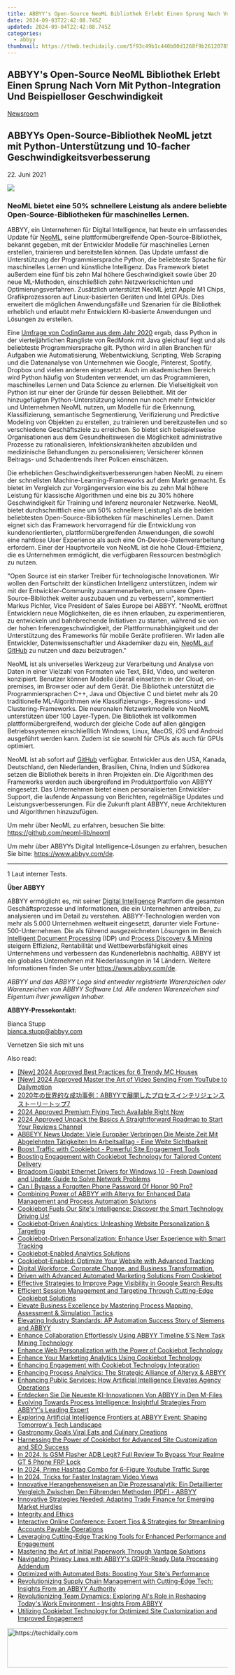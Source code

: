 ```yaml
---
title: ABBYY's Open-Source NeoML Bibliothek Erlebt Einen Sprung Nach Vorn Mit Python-Integration Und Beispielloser Geschwindigkeit
date: 2024-09-03T22:42:08.745Z
updated: 2024-09-04T22:42:08.745Z
categories:
  - abbyy
thumbnail: https://thmb.techidaily.com/5f93c49b1c440b80d1268f9b261207858efb549976695493b8cd986466735cf6.jpg
---
```


## ABBYY's Open-Source NeoML Bibliothek Erlebt Einen Sprung Nach Vorn Mit Python-Integration Und Beispielloser Geschwindigkeit

[Newsroom](https://tools.techidaily.com/abbyy/products/)

## ABBYYs Open-Source-Bibliothek NeoML jetzt mit Python-Unterstützung und 10-facher Geschwindigkeitsverbesserung

22\. Juni 2021

![](https://content.abbyy.com/-/media/project/abbyy/abbyy/branchtemplates/shutterstock_1272462163_1296-x-729.jpg?h=729&iar=0&w=1296)

### NeoML bietet eine 50% schnellere Leistung als andere beliebte Open-Source-Bibliotheken für maschinelles Lernen.

ABBYY, ein Unternehmen für Digital Intelligence, hat heute ein umfassendes Update für [NeoML](https://tools.techidaily.com/abbyy/products/), seine plattformübergreifende Open-Source-Bibliothek, bekannt gegeben, mit der Entwickler Modelle für maschinelles Lernen erstellen, trainieren und bereitstellen können. Das Update umfasst die Unterstützung der Programmiersprache Python, die beliebteste Sprache für maschinelles Lernen und künstliche Intelligenz. Das Framework bietet außerdem eine fünf bis zehn Mal höhere Geschwindigkeit sowie über 20 neue ML-Methoden, einschließlich zehn Netzwerkschichten und Optimierungsverfahren. Zusätzlich unterstützt NeoML jetzt Apple M1 Chips, Grafikprozessoren auf Linux-basierten Geräten und Intel GPUs. Dies erweitert die möglichen Anwendungsfälle und Szenarien für die Bibliothek erheblich und erlaubt mehr Entwicklern KI-basierte Anwendungen und Lösungen zu erstellen.

Eine [Umfrage von CodinGame aus dem Jahr 2020](https://www.codingame.com/work/codingame-developer-survey-2020/#page1) ergab, dass Python in der vierteljährlichen Rangliste von RedMonk mit Java gleichauf liegt und als beliebteste Programmiersprache gilt. Python wird in allen Branchen für Aufgaben wie Automatisierung, Webentwicklung, Scripting, Web Scraping und die Datenanalyse von Unternehmen wie Google, Pinterest, Spotify, Dropbox und vielen anderen eingesetzt. Auch im akademischen Bereich wird Python häufig von Studenten verwendet, um das Programmieren, maschinelles Lernen und Data Science zu erlernen. Die Vielseitigkeit von Python ist nur einer der Gründe für dessen Beliebtheit. Mit der hinzugefügten Python-Unterstützung können nun noch mehr Entwickler und Unternehmen NeoML nutzen, um Modelle für die Erkennung, Klassifizierung, semantische Segmentierung, Verifizierung und Predictive Modeling von Objekten zu erstellen, zu trainieren und bereitzustellen und so verschiedene Geschäftsziele zu erreichen. So bietet sich beispielsweise Organisationen aus dem Gesundheitswesen die Möglichkeit administrative Prozesse zu rationalisieren, Infektionskrankheiten abzubilden und medizinische Behandlungen zu personalisieren; Versicherer können Beitrags- und Schadentrends ihrer Policen einschätzen.

Die erheblichen Geschwindigkeitsverbesserungen haben NeoML zu einem der schnellsten Machine-Learning-Frameworks auf dem Markt gemacht. Es bietet im Vergleich zur Vorgängerversion eine bis zu zehn Mal höhere Leistung für klassische Algorithmen und eine bis zu 30% höhere Geschwindigkeit für Training und Inferenz neuronaler Netzwerke. NeoML bietet durchschnittlich eine um 50% schnellere Leistung1 als die beiden beliebtesten Open-Source-Bibliotheken für maschinelles Lernen. Damit eignet sich das Framework hervorragend für die Entwicklung von kundenorientierten, plattformübergreifenden Anwendungen, die sowohl eine nahtlose User Experience als auch eine On-Device-Datenverarbeitung erfordern. Einer der Hauptvorteile von NeoML ist die hohe Cloud-Effizienz, die es Unternehmen ermöglicht, die verfügbaren Ressourcen bestmöglich zu nutzen.

"Open Source ist ein starker Treiber für technologische Innovationen. Wir wollen den Fortschritt der künstlichen Intelligenz unterstützen, indem wir mit der Entwickler-Community zusammenarbeiten, um unsere Open-Source-Bibliothek weiter auszubauen und zu verbessern", kommentiert Markus Pichler, Vice President of Sales Europe bei ABBYY. "NeoML eröffnet Entwicklern neue Möglichkeiten, die es ihnen erlauben, zu experimentieren, zu entwickeln und bahnbrechende Initiativen zu starten, während sie von der hohen Inferenzgeschwindigkeit, der Plattformunabhängigkeit und der Unterstützung des Frameworks für mobile Geräte profitieren. Wir laden alle Entwickler, Datenwissenschaftler und Akademiker dazu ein, [NeoML auf GitHub](https://github.com/neoml-lib/neoml) zu nutzen und dazu beizutragen."

NeoML ist als universelles Werkzeug zur Verarbeitung und Analyse von Daten in einer Vielzahl von Formaten wie Text, Bild, Video, und weiteren konzipiert. Benutzer können Modelle überall einsetzen: in der Cloud, on-premises, im Browser oder auf dem Gerät. Die Bibliothek unterstützt die Programmiersprachen C++, Java und Objective C und bietet mehr als 20 traditionelle ML-Algorithmen wie Klassifizierungs-, Regressions- und Clustering-Frameworks. Die neuronalen Netzwerkmodelle von NeoML unterstützen über 100 Layer-Typen. Die Bibliothek ist vollkommen plattformübergreifend, wodurch der gleiche Code auf allen gängigen Betriebssystemen einschließlich Windows, Linux, MacOS, iOS und Android ausgeführt werden kann. Zudem ist sie sowohl für CPUs als auch für GPUs optimiert.

NeoML ist ab sofort auf [GitHub](https://github.com/neoml-lib/neoml) verfügbar. Entwickler aus den USA, Kanada, Deutschland, den Niederlanden, Brasilien, China, Indien und Südkorea setzen die Bibliothek bereits in ihren Projekten ein. Die Algorithmen des Frameworks werden auch übergreifend im Produktportfolio von ABBYY eingesetzt. Das Unternehmen bietet einen personalisierten Entwickler-Support, die laufende Anpassung von Berichten, regelmäßige Updates und Leistungsverbesserungen. Für die Zukunft plant ABBYY, neue Architekturen und Algorithmen hinzuzufügen.

Um mehr über NeoML zu erfahren, besuchen Sie bitte: <https://github.com/neoml-lib/neoml>

Um mehr über ABBYYs Digital Intelligence-Lösungen zu erfahren, besuchen Sie bitte: <https://www.abbyy.com/de>.

---

1 Laut interner Tests.

**Über ABBYY**

ABBYY ermöglicht es, mit seiner [Digital Intelligence](https://tools.techidaily.com/abbyy/products/) Plattform die gesamten Geschäftsprozesse und Informationen, die ein Unternehmen antreiben, zu analysieren und im Detail zu verstehen. ABBYY-Technologien werden von mehr als 5.000 Unternehmen weltweit eingesetzt, darunter viele Fortune-500-Unternehmen. Die als führend ausgezeichneten Lösungen im Bereich [Intelligent Document Processing](https://tools.techidaily.com/abbyy/products/) (IDP) und [Process Discovery & Mining](https://tools.techidaily.com/abbyy/products/) steigern Effizienz, Rentabilität und Wettbewerbsfähigkeit eines Unternehmens und verbessern das Kundenerlebnis nachhaltig. ABBYY ist ein globales Unternehmen mit Niederlassungen in 14 Ländern. Weitere Informationen finden Sie unter <https://www.abbyy.com/de>.

_ABBYY und das ABBYY Logo sind entweder registrierte Warenzeichen oder Warenzeichen von ABBYY Software Ltd. Alle anderen Warenzeichen sind Eigentum ihrer jeweiligen Inhaber._

**ABBYY-Pressekontakt:**

Bianca Stupp  
[bianca.stupp@abbyy.com](https://tools.techidaily.com/abbyy/products/)  
  
Vernetzen Sie sich mit uns

<ins class="adsbygoogle"
     style="display:block"
     data-ad-format="autorelaxed"
     data-ad-client="ca-pub-7571918770474297"
     data-ad-slot="1223367746"></ins>



<ins class="adsbygoogle"
     style="display:block"
     data-ad-client="ca-pub-7571918770474297"
     data-ad-slot="8358498916"
     data-ad-format="auto"
     data-full-width-responsive="true"></ins>

<span class="atpl-alsoreadstyle">Also read:</span>
<div><ul>
<li><a href="https://video-capture.techidaily.com/new-2024-approved-best-practices-for-6-trendy-mc-houses/"><u>[New] 2024 Approved  Best Practices for 6 Trendy MC Houses</u></a></li>
<li><a href="https://youtube-zero.techidaily.com/024-approved-master-the-art-of-video-sending-from-youtube-to-dailymotion/"><u>[New] 2024 Approved  Master the Art of Video Sending  From YouTube to Dailymotion</u></a></li>
<li><a href="https://solve-popular.techidaily.com/2020abbyy7/"><u>2020年の世界的な成功事例：ABBYYで展開したプロセスインテリジェンスストーリートップ7</u></a></li>
<li><a href="https://fox-boxes.techidaily.com/2024-approved-premium-flying-tech-available-right-now/"><u>2024 Approved  Premium Flying Tech Available Right Now</u></a></li>
<li><a href="https://some-skills.techidaily.com/2024-approved-unpack-the-basics-a-straightforward-roadmap-to-start-your-reviews-channel/"><u>2024 Approved  Unpack the Basics  A Straightforward Roadmap to Start Your Reviews Channel</u></a></li>
<li><a href="https://solve-popular.techidaily.com/abbeyy-news-update-viele-europaer-verbringen-die-meiste-zeit-mit-abgelehnten-tatigkeiten-im-arbeitsalltag-eine-weite-sichtbarkeit/"><u>ABBEYY News Update: Viele Europäer Verbringen Die Meiste Zeit Mit Abgelehnten Tätigkeiten Im Arbeitsalltag - Eine Weite Sichtbarkeit</u></a></li>
<li><a href="https://solve-popular.techidaily.com/boost-traffic-with-cookiebot-powerful-site-engagement-tools/"><u>Boost Traffic with Cookiebot - Powerful Site Engagement Tools</u></a></li>
<li><a href="https://solve-popular.techidaily.com/boosting-engagement-with-cookiebot-technology-for-tailored-content-delivery/"><u>Boosting Engagement with Cookiebot Technology for Tailored Content Delivery</u></a></li>
<li><a href="https://driver-download.techidaily.com/broadcom-gigabit-ethernet-drivers-for-windows-10-fresh-download-and-update-guide-to-solve-network-problems/"><u>Broadcom Gigabit Ethernet Drivers for Windows 10 - Fresh Download and Update Guide to Solve Network Problems</u></a></li>
<li><a href="https://unlock-android.techidaily.com/can-i-bypass-a-forgotten-phone-password-of-honor-90-pro-by-drfone-android/"><u>Can I Bypass a Forgotten Phone Password Of Honor 90 Pro?</u></a></li>
<li><a href="https://solve-popular.techidaily.com/combining-power-of-abbyy-with-alteryx-for-enhanced-data-management-and-process-automation-solutions/"><u>Combining Power of ABBYY with Alteryx for Enhanced Data Management and Process Automation Solutions</u></a></li>
<li><a href="https://solve-popular.techidaily.com/cookiebot-fuels-our-sites-intelligence-discover-the-smart-technology-driving-us/"><u>Cookiebot Fuels Our Site's Intelligence: Discover the Smart Technology Driving Us!</u></a></li>
<li><a href="https://solve-popular.techidaily.com/cookiebot-driven-analytics-unleashing-website-personalization-and-targeting/"><u>Cookiebot-Driven Analytics: Unleashing Website Personalization & Targeting</u></a></li>
<li><a href="https://solve-popular.techidaily.com/cookiebot-driven-personalization-enhance-user-experience-with-smart-tracking/"><u>Cookiebot-Driven Personalization: Enhance User Experience with Smart Tracking</u></a></li>
<li><a href="https://solve-popular.techidaily.com/cookiebot-enabled-analytics-solutions/"><u>Cookiebot-Enabled Analytics Solutions</u></a></li>
<li><a href="https://solve-popular.techidaily.com/cookiebot-enabled-optimize-your-website-with-advanced-tracking/"><u>Cookiebot-Enabled: Optimize Your Website with Advanced Tracking</u></a></li>
<li><a href="https://solve-popular.techidaily.com/digital-workforce-corporate-change-and-business-transformation/"><u>Digital Workforce, Corporate Change, and Business Transformation.</u></a></li>
<li><a href="https://solve-popular.techidaily.com/driven-with-advanced-automated-marketing-solutions-from-cookiebot/"><u>Driven with Advanced Automated Marketing Solutions From Cookiebot</u></a></li>
<li><a href="https://solve-popular.techidaily.com/effective-strategies-to-improve-page-visibility-in-google-search-results/"><u>Effective Strategies to Improve Page Visibility in Google Search Results</u></a></li>
<li><a href="https://solve-popular.techidaily.com/efficient-session-management-and-targeting-through-cutting-edge-cookiebot-solutions/"><u>Efficient Session Management and Targeting Through Cutting-Edge Cookiebot Solutions</u></a></li>
<li><a href="https://solve-popular.techidaily.com/elevate-business-excellence-by-mastering-process-mapping-assessment-and-simulation-tactics/"><u>Elevate Business Excellence by Mastering Process Mapping, Assessment & Simulation Tactics</u></a></li>
<li><a href="https://solve-popular.techidaily.com/elevating-industry-standards-ap-automation-success-story-of-siemens-and-abbyy/"><u>Elevating Industry Standards: AP Automation Success Story of Siemens and ABBYY</u></a></li>
<li><a href="https://solve-popular.techidaily.com/enhance-collaboration-effortlessly-using-abbyy-timeline-5s-new-task-mining-technology/"><u>Enhance Collaboration Effortlessly Using ABBYY Timeline 5’S New Task Mining Technology</u></a></li>
<li><a href="https://solve-popular.techidaily.com/enhance-web-personalization-with-the-power-of-cookiebot-technology/"><u>Enhance Web Personalization with the Power of Cookiebot Technology</u></a></li>
<li><a href="https://solve-popular.techidaily.com/enhance-your-marketing-analytics-using-cookiebot-technology/"><u>Enhance Your Marketing Analytics Using Cookiebot Technology</u></a></li>
<li><a href="https://solve-popular.techidaily.com/enhancing-engagement-with-cookiebot-technology-integration/"><u>Enhancing Engagement with Cookiebot Technology Integration</u></a></li>
<li><a href="https://solve-popular.techidaily.com/enhancing-process-analytics-the-strategic-alliance-of-alteryx-and-abbyy/"><u>Enhancing Process Analytics: The Strategic Alliance of Alteryx & ABBYY</u></a></li>
<li><a href="https://solve-popular.techidaily.com/enhancing-public-services-how-artificial-intelligence-elevates-agency-operations/"><u>Enhancing Public Services: How Artificial Intelligence Elevates Agency Operations</u></a></li>
<li><a href="https://solve-popular.techidaily.com/entdecken-sie-die-neueste-ki-innovationen-von-abbyy-in-den-m-files/"><u>Entdecken Sie Die Neueste KI-Innovationen Von ABBYY in Den M-Files</u></a></li>
<li><a href="https://solve-popular.techidaily.com/evolving-towards-process-intelligence-insightful-strategies-from-abbyys-leading-expert/"><u>Evolving Towards Process Intelligence: Insightful Strategies From ABBYY's Leading Expert</u></a></li>
<li><a href="https://solve-popular.techidaily.com/exploring-artificial-intelligence-frontiers-at-abbyy-event-shaping-tomorrows-tech-landscape/"><u>Exploring Artificial Intelligence Frontiers at ABBYY Event: Shaping Tomorrow's Tech Landscape</u></a></li>
<li><a href="https://tiktok-clips.techidaily.com/gastronomy-goals-viral-eats-and-culinary-creations/"><u>Gastronomy Goals  Viral Eats and Culinary Creations</u></a></li>
<li><a href="https://solve-popular.techidaily.com/harnessing-the-power-of-cookiebot-for-advanced-site-customization-and-seo-success/"><u>Harnessing the Power of Cookiebot for Advanced Site Customization and SEO Success</u></a></li>
<li><a href="https://android-frp.techidaily.com/in-2024-is-gsm-flasher-adb-legit-full-review-to-bypass-your-realme-gt-5-phone-frp-lock-by-drfone-android/"><u>In 2024, Is GSM Flasher ADB Legit? Full Review To Bypass Your Realme GT 5 Phone FRP Lock</u></a></li>
<li><a href="https://youtube-help.techidaily.com/in-2024-prime-hashtag-combo-for-6-figure-youtube-traffic-surge/"><u>In 2024, Prime Hashtag Combo for 6-Figure Youtube Traffic Surge</u></a></li>
<li><a href="https://instagram-video-recordings.techidaily.com/in-2024-tricks-for-faster-instagram-video-views/"><u>In 2024, Tricks for Faster Instagram Video Views</u></a></li>
<li><a href="https://solve-popular.techidaily.com/innovative-herangehensweisen-an-die-prozessanalytik-ein-detaillierter-vergleich-zwischen-den-fuhrenden-methoden-pdf-abbyy/"><u>Innovative Herangehensweisen an Die Prozessanalytik: Ein Detaillierter Vergleich Zwischen Den Führenden Methoden (PDF) - ABBYY</u></a></li>
<li><a href="https://solve-popular.techidaily.com/innovative-strategies-needed-adapting-trade-finance-for-emerging-market-hurdles/"><u>Innovative Strategies Needed: Adapting Trade Finance for Emerging Market Hurdles</u></a></li>
<li><a href="https://solve-popular.techidaily.com/integrity-and-ethics/"><u>Integrity and Ethics</u></a></li>
<li><a href="https://solve-popular.techidaily.com/interactive-online-conference-expert-tips-and-strategies-for-streamlining-accounts-payable-operations/"><u>Interactive Online Conference: Expert Tips & Strategies for Streamlining Accounts Payable Operations</u></a></li>
<li><a href="https://solve-popular.techidaily.com/leveraging-cutting-edge-tracking-tools-for-enhanced-performance-and-engagement/"><u>Leveraging Cutting-Edge Tracking Tools for Enhanced Performance and Engagement</u></a></li>
<li><a href="https://solve-popular.techidaily.com/mastering-the-art-of-initial-paperwork-through-vantage-solutions/"><u>Mastering the Art of Initial Paperwork Through Vantage Solutions</u></a></li>
<li><a href="https://solve-popular.techidaily.com/navigating-privacy-laws-with-abbyys-gdpr-ready-data-processing-addendum/"><u>Navigating Privacy Laws with ABBYY's GDPR-Ready Data Processing Addendum</u></a></li>
<li><a href="https://solve-popular.techidaily.com/optimized-with-automated-bots-boosting-your-sites-performance/"><u>Optimized with Automated Bots: Boosting Your Site's Performance</u></a></li>
<li><a href="https://solve-popular.techidaily.com/revolutionizing-supply-chain-management-with-cutting-edge-tech-insights-from-an-abbyy-authority/"><u>Revolutionizing Supply Chain Management with Cutting-Edge Tech: Insights From an ABBYY Authority</u></a></li>
<li><a href="https://solve-popular.techidaily.com/revolutionizing-team-dynamics-exploring-ais-role-in-reshaping-todays-work-environment-insights-from-abbyy/"><u>Revolutionizing Team Dynamics: Exploring AI's Role in Reshaping Today's Work Environment - Insights From ABBYY</u></a></li>
<li><a href="https://solve-popular.techidaily.com/utilizing-cookiebot-technology-for-optimized-site-customization-and-improved-engagement/"><u>Utilizing Cookiebot Technology for Optimized Site Customization and Improved Engagement</u></a></li>
</ul></div>

<!-- affiliate ads begin -->
<a href="https://appsumo.8odi.net/c/5597632/2130871/7443" target="_top" id="2130871">
  <img src="//a.impactradius-go.com/display-ad/7443-2130871" border="0" alt="https://techidaily.com" width="728" height="90"/>
</a>
<img height="0" width="0" src="https://appsumo.8odi.net/i/5597632/2130871/7443" style="position:absolute;visibility:hidden;" border="0" />
<!-- affiliate ads end -->